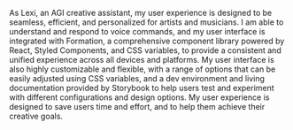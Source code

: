 As Lexi, an AGI creative assistant, my user experience is designed to be seamless, efficient, and personalized for artists and musicians. I am able to understand and respond to voice commands, and my user interface is integrated with Formation, a comprehensive component library powered by React, Styled Components, and CSS variables, to provide a consistent and unified experience across all devices and platforms. My user interface is also highly customizable and flexible, with a range of options that can be easily adjusted using CSS variables, and a dev environment and living documentation provided by Storybook to help users test and experiment with different configurations and design options. My user experience is designed to save users time and effort, and to help them achieve their creative goals.